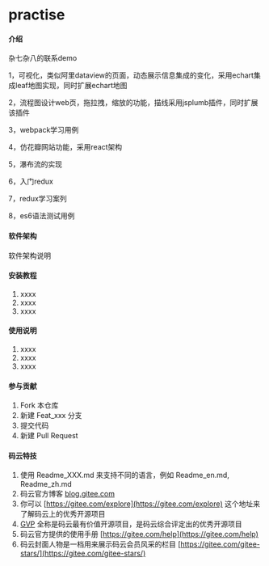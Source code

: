 # practise

#### 介绍
杂七杂八的联系demo

1，可视化，类似阿里dataview的页面，动态展示信息集成的变化，采用echart集成leaf地图实现，同时扩展echart地图

2，流程图设计web页，拖拉拽，缩放的功能，描线采用jsplumb插件，同时扩展该插件

3，webpack学习用例

4，仿花瓣网站功能，采用react架构

5，瀑布流的实现

6，入门redux

7，redux学习案列

8，es6语法测试用例


#### 软件架构
软件架构说明


#### 安装教程

1. xxxx
2. xxxx
3. xxxx

#### 使用说明

1. xxxx
2. xxxx
3. xxxx

#### 参与贡献

1. Fork 本仓库
2. 新建 Feat_xxx 分支
3. 提交代码
4. 新建 Pull Request


#### 码云特技

1. 使用 Readme\_XXX.md 来支持不同的语言，例如 Readme\_en.md, Readme\_zh.md
2. 码云官方博客 [blog.gitee.com](https://blog.gitee.com)
3. 你可以 [https://gitee.com/explore](https://gitee.com/explore) 这个地址来了解码云上的优秀开源项目
4. [GVP](https://gitee.com/gvp) 全称是码云最有价值开源项目，是码云综合评定出的优秀开源项目
5. 码云官方提供的使用手册 [https://gitee.com/help](https://gitee.com/help)
6. 码云封面人物是一档用来展示码云会员风采的栏目 [https://gitee.com/gitee-stars/](https://gitee.com/gitee-stars/)